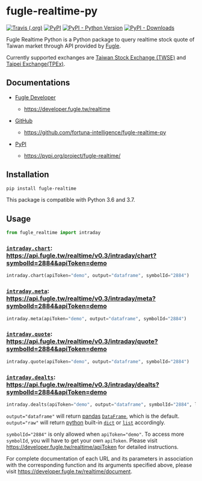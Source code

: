 # fugle-realtime-py

[![Travis (.org)](https://img.shields.io/travis/fortuna-intelligence/fugle-realtime-py.svg)](https://travis-ci.org/fortuna-intelligence/fugle-realtime-py)
[![PyPI](https://img.shields.io/pypi/v/fugle-realtime.svg)](https://pypi.org/project/fugle-realtime/)
[![PyPI - Python Version](https://img.shields.io/pypi/pyversions/fugle-realtime.svg)](https://pypi.org/project/fugle-realtime/)
[![PyPI - Downloads](https://img.shields.io/pypi/dm/fugle-realtime.svg)](https://pypi.org/project/fugle-realtime/)

Fugle Realtime Python is a Python package to query realtime stock quote of Taiwan market through API provided by [Fugle](https://www.fugle.tw/).

Currently supported exchanges are [Taiwan Stock Exchange (TWSE)](http://www.twse.com.tw/) and [Taipei Exchange(TPEx)](https://www.tpex.org.tw/).

## Documentations

-   [Fugle Developer](https://developer.fugle.tw/)

    -   https://developer.fugle.tw/realtime

-   [GitHub](https://github.com/)

    -   https://github.com/fortuna-intelligence/fugle-realtime-py

-   [PyPI](https://pypi.org/)

    -   https://pypi.org/project/fugle-realtime/

## Installation

```sh
pip install fugle-realtime
```

This package is compatible with Python 3.6 and 3.7.

## Usage

```py
from fugle_realtime import intraday
```

### [`intraday.chart`](https://developer.fugle.tw/realtime/document#/Intraday/get_intraday_chart): https://api.fugle.tw/realtime/v0.3/intraday/chart?symbolId=2884&apiToken=demo

```py
intraday.chart(apiToken="demo", output="dataframe", symbolId="2884")
```

### [`intraday.meta`](https://developer.fugle.tw/realtime/document#/Intraday/get_intraday_meta): https://api.fugle.tw/realtime/v0.3/intraday/meta?symbolId=2884&apiToken=demo

```py
intraday.meta(apiToken="demo", output="dataframe", symbolId="2884")
```

### [`intraday.quote`](https://developer.fugle.tw/realtime/document#/Intraday/get_intraday_quote): https://api.fugle.tw/realtime/v0.3/intraday/quote?symbolId=2884&apiToken=demo

```py
intraday.quote(apiToken="demo", output="dataframe", symbolId="2884")
```

### [`intraday.dealts`](https://developer.fugle.tw/realtime/document#/Intraday/get_intraday_dealts): https://api.fugle.tw/realtime/v0.3/intraday/dealts?symbolId=2884&apiToken=demo

```py
intraday.dealts(apiToken="demo", output="dataframe", symbolId="2884", limit=50, offset=0)
```

`output="dataframe"` will return [pandas](https://pandas.pydata.org/) [`DataFrame`](https://pandas.pydata.org/pandas-docs/stable/reference/frame.html), which is the default. `output="raw"` will return [python](https://www.python.org/) built-in [`dict`](https://docs.python.org/3/library/stdtypes.html#dict) or [`list`](https://docs.python.org/3/library/stdtypes.html#list) accordingly.

`symbolId="2884"` is only allowed when `apiToken="demo"`. To access more `symbolId`, you will have to get your own `apiToken`. Please visit https://developer.fugle.tw/realtime/apiToken for detailed instructions.

For complete documentation of each URL and its parameters in association with the corresponding function and its arguments specified above, please visit https://developer.fugle.tw/realtime/document.
